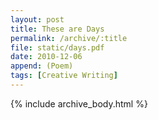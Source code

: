 ```yaml
---
layout: post
title: These are Days
permalink: /archive/:title
file: static/days.pdf
date: 2010-12-06
append: (Poem)
tags: [Creative Writing]
---
```

{% include archive_body.html %}

